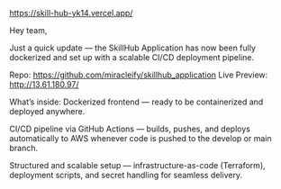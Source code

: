  https://skill-hub-yk14.vercel.app/

Hey team,

Just a quick update — the SkillHub Application has now been fully dockerized and set up with a scalable CI/CD deployment pipeline.

Repo: https://github.com/miracleify/skillhub_application
Live Preview: http://13.61.180.97/

What’s inside:
Dockerized frontend — ready to be containerized and deployed anywhere.

CI/CD pipeline via GitHub Actions — builds, pushes, and deploys automatically to AWS whenever code is pushed to the develop or main branch.

Structured and scalable setup — infrastructure-as-code (Terraform), deployment scripts, and secret handling for seamless delivery.
